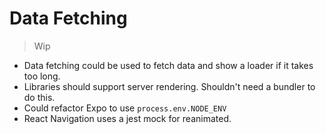 # Data Fetching

> Wip

- Data fetching could be used to fetch data and show a loader if it takes too long.
- Libraries should support server rendering. Shouldn't need a bundler to do this.
- Could refactor Expo to use `process.env.NODE_ENV`
- React Navigation uses a jest mock for reanimated.
